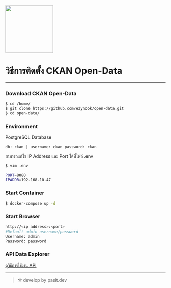 <div aign="center">
    <img src="https://opendata.nesdc.go.th/uploads/admin/2021-07-11-050658.724063LogoOpen-D-05resize.png" width="150">
</div>

# วิธีการติดตั้ง CKAN Open-Data

---
### Download CKAN Open-Data
```bash
$ cd /home/
$ git clone https://github.com/ezynook/open-data.git
$ cd open-data/
```
### Environment
PostgreSQL Database

```db: ckan | username: ckan password: ckan```

สามารถแก้ไข IP Address และ Port ได้ที่ไฟล์ .env

```bash
$ vim .env

PORT=8080
IPADDR=192.168.10.47
```

### Start Container
```bash
$ docker-compose up -d
```
### Start Browser
```bash
http://<ip address>:<port>
#Default admin username/password
Username: admin
Password: password
```
### API Data Explorer
[ดูวิธีการใช้งาน API](https://github.com/ezynook/open-data/tree/main/api)

---

> ⚒️ develop by pasit.dev
